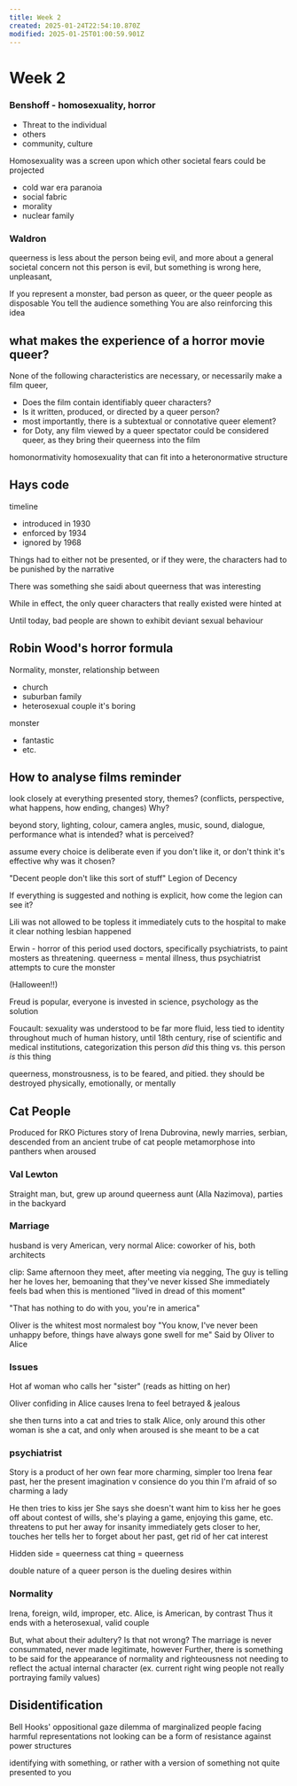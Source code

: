 ```yaml
---
title: Week 2
created: 2025-01-24T22:54:10.870Z
modified: 2025-01-25T01:00:59.901Z
---
```


# Week 2

### Benshoff - homosexuality, horror
- Threat to the individual
- others
- community, culture


Homosexuality was a screen upon which other societal fears could be projected
- cold war era paranoia
- social fabric
- morality
- nuclear family

### Waldron
queerness is less about the person being evil,
and more about a general societal concern
not this person is evil, but
something is wrong here, unpleasant, 

If you represent a monster, bad person as queer, or the queer people as disposable
You tell the audience something
You are also reinforcing this idea

## what makes the experience of a horror movie queer?
None of the following characteristics are necessary, or necessarily make a film queer, 
- Does the film contain identifiably queer characters?
- Is it written, produced, or directed by a queer person?
- most importantly, there is a subtextual or connotative queer element?
- for Doty, any film viewed by a queer spectator could be considered queer, as they bring their queerness into the film

homonormativity
homosexuality that can fit into a heteronormative structure

## Hays code
timeline
- introduced in 1930
- enforced by 1934
- ignored by 1968

Things had to either not be presented, or if they were, the characters had to be punished by the narrative

There was something she saidi about queerness that was interesting

While in effect, the only queer characters that really existed were hinted at

Until today, bad people are shown to exhibit deviant sexual behaviour

## Robin Wood's horror formula
Normality, monster, relationship between

- church
- suburban family
- heterosexual couple
it's boring

monster
- fantastic
- etc.


## How to analyse films reminder
look closely at everything presented
story, themes?
(conflicts, perspective, what happens, how ending, changes)
Why?

beyond story,
lighting, colour, camera angles, music, sound, dialogue, performance
what is intended?
what is perceived?

assume every choice is deliberate
even if you don't like it, or don't think it's effective
why was it chosen?

"Decent people don't like this sort of stuff"
Legion of Decency

If everything is suggested and nothing is explicit,
how come the legion can see it?

Lili was not allowed to be topless
it immediately cuts to the hospital to make it clear nothing lesbian happened

Erwin - horror of this period used doctors, specifically psychiatrists, to paint mosters as threatening. queerness = mental illness, thus psychiatrist attempts to cure the monster

(Halloween!!)

Freud is popular, everyone is invested in science, psychology as the solution

Foucault: sexuality was understood to be far more fluid, less tied to identity throughout much of human history,
until 18th century, rise of scientific and medical institutions, categorization
this person *did* this thing vs. this person *is* this thing

queerness, monstrousness, is to be feared, and pitied. they should be destroyed physically, emotionally, or mentally

## Cat People
Produced for RKO Pictures
story of Irena Dubrovina,
newly marries, serbian,
descended from an ancient trube of cat people
metamorphose into panthers when aroused

### Val Lewton
Straight man, but,
grew up around queerness
aunt (Alla Nazimova), parties in the backyard

### Marriage
husband is very American, very normal
Alice: coworker of his, both architects

clip:
Same afternoon they meet, after meeting via negging,
The guy is telling her he loves her, bemoaning that they've never kissed
She immediately feels bad when this is mentioned
"lived in dread of this moment"

"That has nothing to do with you, you're in america"

Oliver is the whitest most normalest boy
"You know, I've never been unhappy before, things have always gone swell for me"
Said by Oliver to Alice

### Issues
Hot af woman who calls her "sister" (reads as hitting on her)

Oliver confiding in Alice causes Irena to feel betrayed & jealous

she then turns into a cat and tries to stalk Alice,
only around this other woman is she a cat, 
and only when aroused is she meant to be a cat

### psychiatrist
Story is a product of her own fear
more charming, simpler too
Irena fear past, her the present
imagination v consience
do you thin I'm afraid of so charming a lady

He then tries to kiss jer
She says she doesn't want him to kiss her
he goes off about contest of wills, she's playing a game, enjoying this game, etc.
threatens to put her away for insanity
immediately gets closer to her, touches her
tells her to forget about her past, get rid of her cat interest

Hidden side = queerness
cat thing = queerness

double nature of a queer person is the dueling desires within

### Normality
Irena, foreign, wild, improper, etc.
Alice, is American, by contrast
Thus it ends with a heterosexual, valid couple

But, what about their adultery?
Is that not wrong?
The marriage is never consummated, never made legitimate, however
Further, there is something to be said for the appearance of normality and righteousness not needing to reflect the actual internal character (ex. current right wing people not really portraying family values)

## Disidentification
Bell Hooks' oppositional gaze
dilemma of marginalized people facing harmful representations
not looking can be a form of resistance against power structures

identifying with something, or rather with a version of something not quite presented to you
